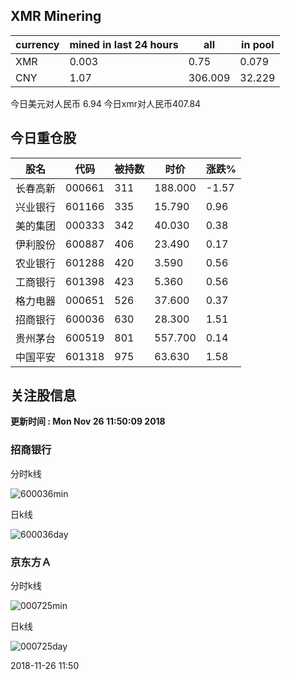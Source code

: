 ## XMR Minering

|currency|mined in last 24 hours|all|in pool|
|---|---|---|---|
|XMR|0.003|0.75|0.079|
|CNY|1.07|306.009|32.229|

今日美元对人民币 6.94	今日xmr对人民币407.84


## 今日重仓股 

|股名|代码|被持数|时价|涨跌%|
|---|---|---|---|---|
|长春高新|000661|311|188.000|-1.57|
|兴业银行|601166|335|15.790|0.96|
|美的集团|000333|342|40.030|0.38|
|伊利股份|600887|406|23.490|0.17|
|农业银行|601288|420|3.590|0.56|
|工商银行|601398|423|5.360|0.56|
|格力电器|000651|526|37.600|0.37|
|招商银行|600036|630|28.300|1.51|
|贵州茅台|600519|801|557.700|0.14|
|中国平安|601318|975|63.630|1.58|

## 关注股信息
**更新时间 : Mon Nov 26 11:50:09 2018**
### 招商银行 
分时k线

![600036min](http://image.sinajs.cn/newchart/min/n/sh600036.gif)

日k线

![600036day](http://image.sinajs.cn/newchart/daily/n/sh600036.gif)

### 京东方Ａ 
分时k线

![000725min](http://image.sinajs.cn/newchart/min/n/sz000725.gif)

日k线

![000725day](http://image.sinajs.cn/newchart/daily/n/sz000725.gif)

2018-11-26 11:50